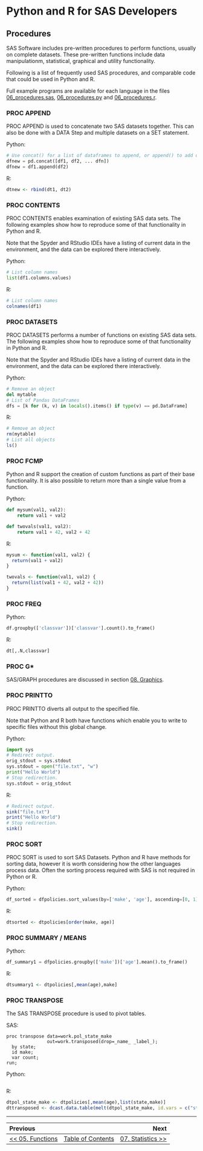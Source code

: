 # Python and R for SAS Developers

## Procedures

SAS Software includes pre-written procedures to perform functions, usually on complete datasets.  These pre-written functions include data manipulationm, statistical, graphical and utility functionality.

Following is a list of frequently used SAS procedures, and comparable code that could be used in Python and R.

Full example programs are available for each language in the files [06_procedures.sas](../src/06_procedures.sas), [06_procedures.py](../src/06_procedures.py) and [06_procedures.r](../src/06_procedures.r).


### PROC APPEND

PROC APPEND is used to concatenate two SAS datasets together.  This can also be done with a DATA Step and multiple datasets on a SET statement.

Python:

```python
# Use concat() for a list of dataframes to append, or append() to add one new.
dfnew = pd.concat([df1, df2, ... dfn])
dfnew = df1.append(df2)
```

R:

```r
dtnew <- rbind(dt1, dt2)
```


### PROC CONTENTS

PROC CONTENTS enables examination of existing SAS data sets.  The following examples show how to reproduce some of that functionality in Python and R.

Note that the Spyder and RStudio IDEs have a listing of current data in the environment, and the data can be explored there interactively.

Python:

```python
# List column names
list(df1.columns.values)
```

R:
```r
# List column names
colnames(df1)
```


### PROC DATASETS

PROC DATASETS performs a number of functions on existing SAS data sets.  The following examples show how to reproduce some of that functionality in Python and R.

Note that the Spyder and RStudio IDEs have a listing of current data in the environment, and the data can be explored there interactively.

Python:

```python
# Remove an object
del mytable
# List of Pandas DataFrames
dfs = [k for (k, v) in locals().items() if type(v) == pd.DataFrame]
```

R:
```r
# Remove an object
rm(mytable)
# List all objects
ls()
```


### PROC FCMP

Python and R support the creation of custom functions as part of their base functionality.  It is also possible to return more than a single value from a function.

Python:

```python
def mysum(val1, val2):
    return val1 + val2

def twovals(val1, val2):
    return val1 + 42, val2 + 42
```

R:

```r
mysum <- function(val1, val2) {
  return(val1 + val2)
}

twovals <- function(val1, val2) {
  return(list(val1 + 42, val2 + 42))
}
```


### PROC FREQ

Python:

```python
df.groupby(['classvar'])['classvar'].count().to_frame()
```

R:

```r
dt[,.N,classvar]
```


### PROC G*
SAS/GRAPH procedures are discussed in section [08. Graphics](08_Graphics.md).


### PROC PRINTTO

PROC PRINTTO diverts all output to the specified file.

Note that Python and R both have functions which enable you to write to specific files without this global change.

Python:

```python
import sys
# Redirect output.
orig_stdout = sys.stdout
sys.stdout = open("file.txt", "w")
print("Hello World")
# Stop redirection.
sys.stdout = orig_stdout
```

R:

```r
# Redirect output.
sink("file.txt")
print("Hello World")
# Stop redirection.
sink()
```


### PROC SORT

PROC SORT is used to sort SAS Datasets.  Python and R have methods for sorting data, however it is worth considering how the other languages process data.  Often the sorting process required with SAS is not required in Python or R.

Python:

```python
df_sorted = dfpolicies.sort_values(by=['make', 'age'], ascending=[0, 1])
```

R:

```r
dtsorted <- dtpolicies[order(make, age)]
```


### PROC SUMMARY / MEANS

Python:

```python
df_summary1 = dfpolicies.groupby(['make'])['age'].mean().to_frame()
```

R:

```r
dtsummary1 <- dtpolicies[,mean(age),make]
```


### PROC TRANSPOSE

The SAS TRANSPOSE procedure is used to pivot tables.

SAS:

```sas
proc transpose data=work.pol_state_make
               out=work.transposed(drop=_name_ _label_);
  by state;
  id make;
  var count;
run;
```

Python:

```python

```

R:

```r
dtpol_state_make <- dtpolicies[,mean(age),list(state,make)]
dttransposed <- dcast.data.table(melt(dtpol_state_make, id.vars = c("state", "make")), state ~ make)
```

---

| Previous       |                | Next           |
|:-------------- |:--------------:| --------------:|
| [&lt;&lt; 05. Functions](05_Functions.md) | [Table of Contents](00_TOC.md) | [07. Statistics &gt;&gt;](07_Statistics.md) |
